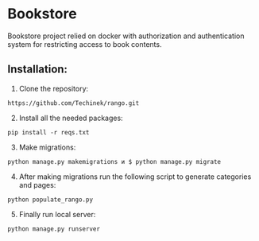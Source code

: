 # Bookstore
Bookstore project relied on docker with authorization and authentication system for restricting access to book contents.

## Installation:
1. Clone the repository:
```
https://github.com/Techinek/rango.git
```

2. Install all the needed packages:
```
pip install -r reqs.txt
```
3. Make migrations:
```
python manage.py makemigrations и $ python manage.py migrate
```
4. After making migrations run the following script to generate
categories and pages:
```
python populate_rango.py
```
5. Finally run local server:
```
python manage.py runserver
```
